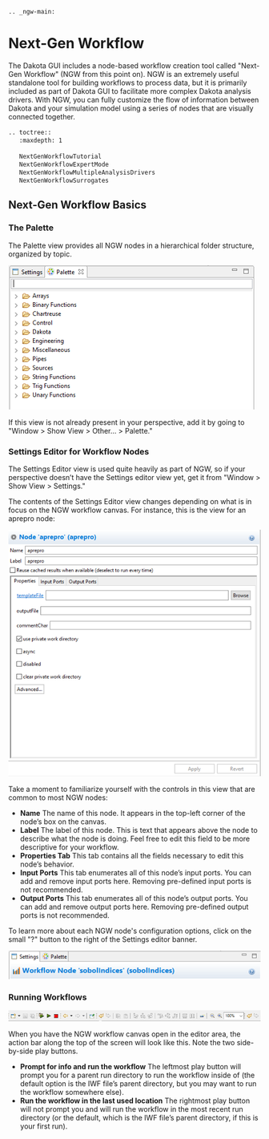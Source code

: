 ```{eval-rst}
.. _ngw-main:
```

Next-Gen Workflow
=================

The Dakota GUI includes a node-based workflow creation tool called "Next-Gen Workflow" (NGW from this point on).  NGW is an extremely useful standalone tool for building workflows to process data, but it is primarily included as part of Dakota GUI to facilitate more complex Dakota analysis drivers.  With NGW, you can fully customize the flow of information between Dakota and your simulation model using a series of nodes that are visually connected together.

```{eval-rst}
.. toctree::
   :maxdepth: 1
   
   NextGenWorkflowTutorial
   NextGenWorkflowExpertMode
   NextGenWorkflowMultipleAnalysisDrivers
   NextGenWorkflowSurrogates
```

## Next-Gen Workflow Basics

<a name="ngw-basics"></a>

### The Palette
The Palette view provides all NGW nodes in a hierarchical folder structure, organized by topic.

![alt text](img/NewDakotaStudy_Drivers_Workflow_4.png "The Palette")

If this view is not already present in your perspective, add it by going to "Window > Show View > Other… > Palette."

### Settings Editor for Workflow Nodes

The Settings Editor view is used quite heavily as part of NGW, so if your perspective doesn’t have the Settings editor view yet, get it from "Window > Show View > Settings."

The contents of the Settings Editor view changes depending on what is in focus on the NGW workflow canvas.  For instance, this is the view for an aprepro node:

![alt text](img/NewDakotaStudy_Drivers_Workflow_23.png "The Settings editors")

Take a moment to familiarize yourself with the controls in this view that are common to most NGW nodes:

* **Name** The name of this node.  It appears in the top-left corner of the node’s box on the canvas.
* **Label** The label of this node.  This is text that appears above the node to describe what the node is doing.  Feel free to edit this field to be more descriptive for your workflow.
* **Properties Tab** This tab contains all the fields necessary to edit this node’s behavior.
* **Input Ports** This tab enumerates all of this node’s input ports.  You can add and remove input ports here.  Removing pre-defined input ports is not recommended.
* **Output Ports** This tab enumerates all of this node’s output ports.  You can add and remove output ports here.  Removing pre-defined output ports is not recommended.

To learn more about each NGW node's configuration options, click on the small "?" button to the right of the Settings editor banner.

![alt text](img/Plotting_HDF_3.png "Sorry Mario, but your node documentation is in another manual...")

### Running Workflows
![alt text](img/Run_Using_Workflow_7.png "The action bar for workflows")

When you have the NGW workflow canvas open in the editor area, the action bar along the top of the screen will look like this.  Note the two side-by-side play buttons.

* **Prompt for info and run the workflow** The leftmost play button will prompt you for a parent run directory to run the workflow inside of (the default option is the IWF file’s parent directory, but you may want to run the workflow somewhere else).
* **Run the workflow in the last used location** The rightmost play button will not prompt you and will run the workflow in the most recent run directory (or the default, which is the IWF file’s parent directory, if this is your first run).